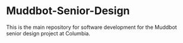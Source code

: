 # Muddbot-Senior-Design
This is the main repository for software development for the Muddbot senior design project at Columbia.
